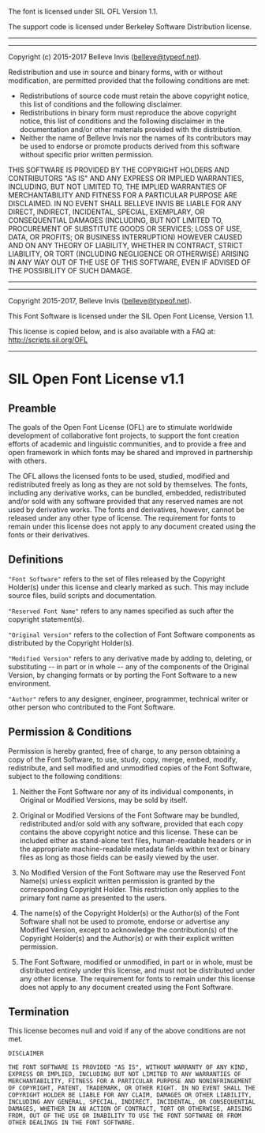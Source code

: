 The font is licensed under SIL OFL Version 1.1.

The support code is licensed under Berkeley Software Distribution license.

---

---

Copyright (c) 2015-2017 Belleve Invis (belleve@typeof.net).

Redistribution and use in source and binary forms, with or without modification,
are permitted provided that the following conditions are met:

-   Redistributions of source code must retain the above copyright notice, this
    list of conditions and the following disclaimer.
-   Redistributions in binary form must reproduce the above copyright notice,
    this list of conditions and the following disclaimer in the documentation
    and/or other materials provided with the distribution.
-   Neither the name of Belleve Invis nor the names of its contributors may be
    used to endorse or promote products derived from this software without
    specific prior written permission.

THIS SOFTWARE IS PROVIDED BY THE COPYRIGHT HOLDERS AND CONTRIBUTORS "AS IS" AND
ANY EXPRESS OR IMPLIED WARRANTIES, INCLUDING, BUT NOT LIMITED TO, THE IMPLIED
WARRANTIES OF MERCHANTABILITY AND FITNESS FOR A PARTICULAR PURPOSE ARE
DISCLAIMED. IN NO EVENT SHALL BELLEVE INVIS BE LIABLE FOR ANY DIRECT, INDIRECT,
INCIDENTAL, SPECIAL, EXEMPLARY, OR CONSEQUENTIAL DAMAGES (INCLUDING, BUT NOT
LIMITED TO, PROCUREMENT OF SUBSTITUTE GOODS OR SERVICES; LOSS OF USE, DATA, OR
PROFITS; OR BUSINESS INTERRUPTION) HOWEVER CAUSED AND ON ANY THEORY OF
LIABILITY, WHETHER IN CONTRACT, STRICT LIABILITY, OR TORT (INCLUDING NEGLIGENCE
OR OTHERWISE) ARISING IN ANY WAY OUT OF THE USE OF THIS SOFTWARE, EVEN IF
ADVISED OF THE POSSIBILITY OF SUCH DAMAGE.

---

---

Copyright 2015-2017, Belleve Invis (belleve@typeof.net).

This Font Software is licensed under the SIL Open Font License, Version 1.1.

This license is copied below, and is also available with a FAQ at:
http://scripts.sil.org/OFL

---

# SIL Open Font License v1.1

## Preamble

The goals of the Open Font License (OFL) are to stimulate worldwide development
of collaborative font projects, to support the font creation efforts of academic
and linguistic communities, and to provide a free and open framework in which
fonts may be shared and improved in partnership with others.

The OFL allows the licensed fonts to be used, studied, modified and
redistributed freely as long as they are not sold by themselves. The fonts,
including any derivative works, can be bundled, embedded, redistributed and/or
sold with any software provided that any reserved names are not used by
derivative works. The fonts and derivatives, however, cannot be released under
any other type of license. The requirement for fonts to remain under this
license does not apply to any document created using the fonts or their
derivatives.

## Definitions

`"Font Software"` refers to the set of files released by the Copyright Holder(s)
under this license and clearly marked as such. This may include source files,
build scripts and documentation.

`"Reserved Font Name"` refers to any names specified as such after the copyright
statement(s).

`"Original Version"` refers to the collection of Font Software components as
distributed by the Copyright Holder(s).

`"Modified Version"` refers to any derivative made by adding to, deleting, or
substituting -- in part or in whole -- any of the components of the Original
Version, by changing formats or by porting the Font Software to a new
environment.

`"Author"` refers to any designer, engineer, programmer, technical writer or
other person who contributed to the Font Software.

## Permission & Conditions

Permission is hereby granted, free of charge, to any person obtaining a copy of
the Font Software, to use, study, copy, merge, embed, modify, redistribute, and
sell modified and unmodified copies of the Font Software, subject to the
following conditions:

1.  Neither the Font Software nor any of its individual components, in Original
    or Modified Versions, may be sold by itself.

2.  Original or Modified Versions of the Font Software may be bundled,
    redistributed and/or sold with any software, provided that each copy
    contains the above copyright notice and this license. These can be included
    either as stand-alone text files, human-readable headers or in the
    appropriate machine-readable metadata fields within text or binary files as
    long as those fields can be easily viewed by the user.

3.  No Modified Version of the Font Software may use the Reserved Font Name(s)
    unless explicit written permission is granted by the corresponding Copyright
    Holder. This restriction only applies to the primary font name as presented
    to the users.

4.  The name(s) of the Copyright Holder(s) or the Author(s) of the Font Software
    shall not be used to promote, endorse or advertise any Modified Version,
    except to acknowledge the contribution(s) of the Copyright Holder(s) and the
    Author(s) or with their explicit written permission.

5.  The Font Software, modified or unmodified, in part or in whole, must be
    distributed entirely under this license, and must not be distributed under
    any other license. The requirement for fonts to remain under this license
    does not apply to any document created using the Font Software.

## Termination

This license becomes null and void if any of the above conditions are not met.

    DISCLAIMER

    THE FONT SOFTWARE IS PROVIDED "AS IS", WITHOUT WARRANTY OF ANY KIND,
    EXPRESS OR IMPLIED, INCLUDING BUT NOT LIMITED TO ANY WARRANTIES OF
    MERCHANTABILITY, FITNESS FOR A PARTICULAR PURPOSE AND NONINFRINGEMENT
    OF COPYRIGHT, PATENT, TRADEMARK, OR OTHER RIGHT. IN NO EVENT SHALL THE
    COPYRIGHT HOLDER BE LIABLE FOR ANY CLAIM, DAMAGES OR OTHER LIABILITY,
    INCLUDING ANY GENERAL, SPECIAL, INDIRECT, INCIDENTAL, OR CONSEQUENTIAL
    DAMAGES, WHETHER IN AN ACTION OF CONTRACT, TORT OR OTHERWISE, ARISING
    FROM, OUT OF THE USE OR INABILITY TO USE THE FONT SOFTWARE OR FROM
    OTHER DEALINGS IN THE FONT SOFTWARE.
